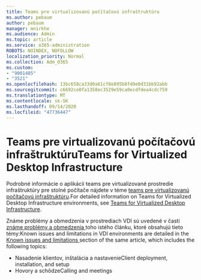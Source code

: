 ```yaml
---
title: Teams pre virtualizovanú počítačovú infraštruktúru
ms.author: pebaum
author: pebaum
manager: mnirkhe
ms.audience: Admin
ms.topic: article
ms.service: o365-administration
ROBOTS: NOINDEX, NOFOLLOW
localization_priority: Normal
ms.collection: Adm_O365
ms.custom:
- "9001485"
- "3521"
ms.openlocfilehash: 13bc658ca33d0a61cf8e895b8fd0e0d31bb92abb
ms.sourcegitcommit: c6692ce0fa1358ec3529e59ca0ecdfdea4cdc759
ms.translationtype: MT
ms.contentlocale: sk-SK
ms.lasthandoff: 09/14/2020
ms.locfileid: "47736447"
---
```

# <a name="teams-for-virtualized-desktop-infrastructure"></a><span data-ttu-id="00dcd-102">Teams pre virtualizovanú počítačovú infraštruktúru</span><span class="sxs-lookup"><span data-stu-id="00dcd-102">Teams for Virtualized Desktop Infrastructure</span></span>

<span data-ttu-id="00dcd-103">Podrobné informácie o aplikácii teams pre virtualizované prostredie infraštruktúry pre stolné počítače nájdete v téme [teams pre virtualizovanú počítačovú infraštruktúru](https://docs.microsoft.com/microsoftteams/teams-for-vdi).</span><span class="sxs-lookup"><span data-stu-id="00dcd-103">For detailed information on Teams for Virtualized Desktop Infrastructure environments, see [Teams for Virtualized Desktop Infrastructure](https://docs.microsoft.com/microsoftteams/teams-for-vdi).</span></span>

<span data-ttu-id="00dcd-104">Známe problémy a obmedzenia v prostrediach VDI sú uvedené v časti [známe problémy a obmedzenia ](https://docs.microsoft.com/microsoftteams/teams-for-vdi#known-issues-and-limitations) toho istého článku, ktoré obsahujú tieto témy:</span><span class="sxs-lookup"><span data-stu-id="00dcd-104">Known issues and limitations in VDI environments are detailed in the [Known issues and limitations ](https://docs.microsoft.com/microsoftteams/teams-for-vdi#known-issues-and-limitations) section of the same article, which includes the following topics:</span></span>
 - <span data-ttu-id="00dcd-105">Nasadenie klientov, inštalácia a nastavenie</span><span class="sxs-lookup"><span data-stu-id="00dcd-105">Client deployment, installation, and setup</span></span>
 - <span data-ttu-id="00dcd-106">Hovory a schôdze</span><span class="sxs-lookup"><span data-stu-id="00dcd-106">Calling and meetings</span></span>